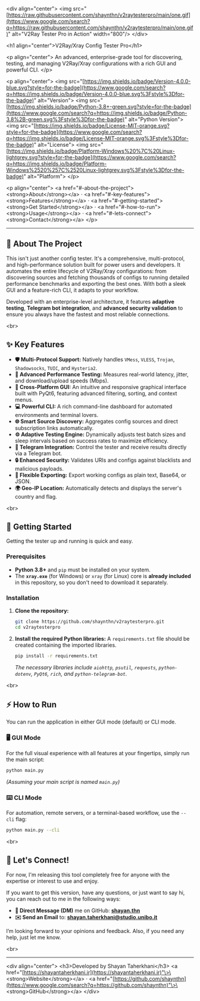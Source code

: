 
\<div align="center"\>
\<img src="[https://raw.githubusercontent.com/shaynthn/v2raytesterpro/main/one.gif](https://www.google.com/search?q=https://raw.githubusercontent.com/shaynthn/v2raytesterpro/main/one.gif)" alt="V2Ray Tester Pro in Action" width="800"/\>
\</div\>

\<h1 align="center"\>V2Ray/Xray Config Tester Pro\</h1\>

\<p align="center"\>
An advanced, enterprise-grade tool for discovering, testing, and managing V2Ray/Xray configurations with a rich GUI and powerful CLI.
\</p\>

\<p align="center"\>
\<img src="[https://img.shields.io/badge/Version-4.0.0-blue.svg?style=for-the-badge](https://www.google.com/search?q=https://img.shields.io/badge/Version-4.0.0-blue.svg%3Fstyle%3Dfor-the-badge)" alt="Version"\>
\<img src="[https://img.shields.io/badge/Python-3.8+-green.svg?style=for-the-badge](https://www.google.com/search?q=https://img.shields.io/badge/Python-3.8%2B-green.svg%3Fstyle%3Dfor-the-badge)" alt="Python Version"\>
\<img src="[https://img.shields.io/badge/License-MIT-orange.svg?style=for-the-badge](https://www.google.com/search?q=https://img.shields.io/badge/License-MIT-orange.svg%3Fstyle%3Dfor-the-badge)" alt="License"\>
\<img src="[https://img.shields.io/badge/Platform-Windows%20%7C%20Linux-lightgrey.svg?style=for-the-badge](https://www.google.com/search?q=https://img.shields.io/badge/Platform-Windows%2520%257C%2520Linux-lightgrey.svg%3Fstyle%3Dfor-the-badge)" alt="Platform"\>
\</p\>

\<p align="center"\>
\<a href="\#-about-the-project"\>\<strong\>About\</strong\>\</a\> ·
\<a href="\#-key-features"\>\<strong\>Features\</strong\>\</a\> ·
\<a href="\#-getting-started"\>\<strong\>Get Started\</strong\>\</a\> ·
\<a href="\#-how-to-run"\>\<strong\>Usage\</strong\>\</a\> ·
\<a href="\#-lets-connect"\>\<strong\>Contact\</strong\>\</a\>
\</p\>

-----

## 📖 About The Project

This isn't just another config tester. It's a comprehensive, multi-protocol, and high-performance solution built for power users and developers. It automates the entire lifecycle of V2Ray/Xray configurations: from discovering sources and fetching thousands of configs to running detailed performance benchmarks and exporting the best ones. With both a sleek GUI and a feature-rich CLI, it adapts to your workflow.

Developed with an enterprise-level architecture, it features **adaptive testing**, **Telegram bot integration**, and **advanced security validation** to ensure you always have the fastest and most reliable connections.

\<br\>

## ✨ Key Features

  - **🛡️ Multi-Protocol Support:** Natively handles `VMess`, `VLESS`, `Trojan`, `Shadowsocks`, `TUIC`, and `Hysteria2`.
  - **🚀 Advanced Performance Testing:** Measures real-world latency, jitter, and download/upload speeds (Mbps).
  - **🤖 Cross-Platform GUI:** An intuitive and responsive graphical interface built with PyQt6, featuring advanced filtering, sorting, and context menus.
  - **💻 Powerful CLI:** A rich command-line dashboard for automated environments and terminal lovers.
  - **🌐 Smart Source Discovery:** Aggregates config sources and direct subscription links automatically.
  - **⚙️ Adaptive Testing Engine:** Dynamically adjusts test batch sizes and sleep intervals based on success rates to maximize efficiency.
  - **🔔 Telegram Integration:** Control the tester and receive results directly via a Telegram bot.
  - **🔒 Enhanced Security:** Validates URIs and configs against blacklists and malicious payloads.
  - **📄 Flexible Exporting:** Export working configs as plain text, Base64, or JSON.
  - **🌍 Geo-IP Location:** Automatically detects and displays the server's country and flag.

\<br\>

## 🚀 Getting Started

Getting the tester up and running is quick and easy.

### Prerequisites

  - **Python 3.8+** and `pip` must be installed on your system.
  - The **`xray.exe`** (for Windows) or `xray` (for Linux) core is **already included** in this repository, so you don't need to download it separately.

### Installation

1.  **Clone the repository:**

    ```sh
    git clone https://github.com/shaynthn/v2raytesterpro.git
    cd v2raytesterpro
    ```

2.  **Install the required Python libraries:**
    A `requirements.txt` file should be created containing the imported libraries.

    ```sh
    pip install -r requirements.txt
    ```

    *The necessary libraries include `aiohttp`, `psutil`, `requests`, `python-dotenv`, `PyQt6`, `rich`, and `python-telegram-bot`.*

\<br\>

## ⚡ How to Run

You can run the application in either GUI mode (default) or CLI mode.

### 🖥️ GUI Mode

For the full visual experience with all features at your fingertips, simply run the main script:

```sh
python main.py
```

*(Assuming your main script is named `main.py`)*

### ⌨️ CLI Mode

For automation, remote servers, or a terminal-based workflow, use the `--cli` flag:

```sh
python main.py --cli
```

\<br\>

## 🤙 Let's Connect\!

For now, I'm releasing this tool completely free for anyone with the expertise or interest to use and enjoy.

If you want to get this version, have any questions, or just want to say hi, you can reach out to me in the following ways:

  - **📩 Direct Message (DM)** me on GitHub: **[shayan.thn](https://www.google.com/search?q=https://github.com/shaynthn)**
  - **✉️ Send an Email** to: **shayan.taherkhani@studio.unibo.it**

I’m looking forward to your opinions and feedback. Also, if you need any help, just let me know.

\<br\>

-----

\<div align="center"\>
\<h3\>Developed by Shayan Taherkhani\</h3\>
\<a href="[https://shayantaherkhani.ir](https://shayantaherkhani.ir)"\>\<strong\>Website\</strong\>\</a\> · \<a href="[https://github.com/shaynthn](https://www.google.com/search?q=https://github.com/shaynthn)"\>\<strong\>GitHub\</strong\>\</a\>
\</div\>
